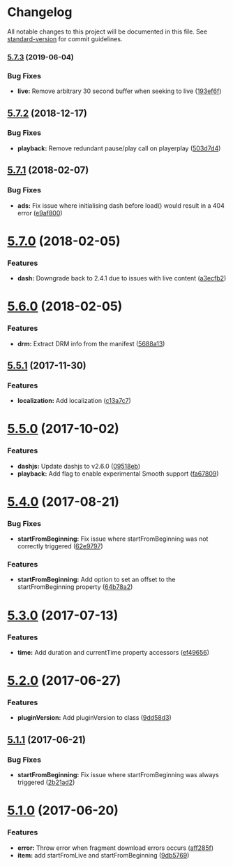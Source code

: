 # Changelog

All notable changes to this project will be documented in this file. See [standard-version](https://github.com/conventional-changelog/standard-version) for commit guidelines.

### [5.7.3](https://github.com/meisterplayer/media-dash/compare/v5.7.2...v5.7.3) (2019-06-04)


### Bug Fixes

* **live:** Remove arbitrary 30 second buffer when seeking to live ([193ef6f](https://github.com/meisterplayer/media-dash/commit/193ef6f))



<a name="5.7.2"></a>
## [5.7.2](https://github.com/meisterplayer/media-dash/compare/v5.7.1...v5.7.2) (2018-12-17)


### Bug Fixes

* **playback:** Remove redundant pause/play call on playerplay ([503d7d4](https://github.com/meisterplayer/media-dash/commit/503d7d4))



<a name="5.7.1"></a>
## [5.7.1](https://github.com/meisterplayer/media-dash/compare/v5.7.0...v5.7.1) (2018-02-07)


### Bug Fixes

* **ads:** Fix issue where initialising dash before load() would result in a 404 error ([e9af800](https://github.com/meisterplayer/media-dash/commit/e9af800))



<a name="5.7.0"></a>
# [5.7.0](https://github.com/meisterplayer/media-dash/compare/v5.6.0...v5.7.0) (2018-02-05)


### Features

* **dash:** Downgrade back to 2.4.1 due to issues with live content ([a3ecfb2](https://github.com/meisterplayer/media-dash/commit/a3ecfb2))



<a name="5.6.0"></a>
# [5.6.0](https://github.com/meisterplayer/media-dash/compare/v5.5.1...v5.6.0) (2018-02-05)


### Features

* **drm:** Extract DRM info from the manifest ([5688a13](https://github.com/meisterplayer/media-dash/commit/5688a13))



<a name="5.5.1"></a>
## [5.5.1](https://github.com/meisterplayer/media-dash/compare/v5.5.0...v5.5.1) (2017-11-30)


### Features

* **localization:** Add localization ([c13a7c7](https://github.com/meisterplayer/media-dash/commit/c13a7c7))



<a name="5.5.0"></a>
# [5.5.0](https://github.com/meisterplayer/media-dash/compare/v5.4.0...v5.5.0) (2017-10-02)


### Features

* **dashjs:** Update dashjs to v2.6.0 ([09518eb](https://github.com/meisterplayer/media-dash/commit/09518eb))
* **playback:** Add flag to enable experimental Smooth support ([fa67809](https://github.com/meisterplayer/media-dash/commit/fa67809))



<a name="5.4.0"></a>
# [5.4.0](https://github.com/meisterplayer/media-dash/compare/v5.3.0...v5.4.0) (2017-08-21)


### Bug Fixes

* **startFromBeginning:** Fix issue where startFromBeginning was not correctly triggered ([62e9797](https://github.com/meisterplayer/media-dash/commit/62e9797))


### Features

* **startFromBeginning:** Add option to set an offset to the startFromBeginning property ([64b78a2](https://github.com/meisterplayer/media-dash/commit/64b78a2))



<a name="5.3.0"></a>
# [5.3.0](https://github.com/meisterplayer/media-dash/compare/v5.2.0...v5.3.0) (2017-07-13)


### Features

* **time:** Add duration and currentTime property accessors ([ef49656](https://github.com/meisterplayer/media-dash/commit/ef49656))



<a name="5.2.0"></a>
# [5.2.0](https://github.com/meisterplayer/media-dash/compare/v5.1.1...v5.2.0) (2017-06-27)


### Features

* **pluginVersion:** Add pluginVersion to class ([9dd58d3](https://github.com/meisterplayer/media-dash/commit/9dd58d3))



<a name="5.1.1"></a>
## [5.1.1](https://github.com/meisterplayer/media-dash/compare/v5.1.0...v5.1.1) (2017-06-21)


### Bug Fixes

* **startFromBeginning:** Fix issue where startFromBeginning was always triggered ([2b21ad2](https://github.com/meisterplayer/media-dash/commit/2b21ad2))



<a name="5.1.0"></a>
# [5.1.0](https://github.com/meisterplayer/media-dash/compare/v5.0.1...v5.1.0) (2017-06-20)


### Features

* **error:** Throw error when fragment download errors occurs ([aff285f](https://github.com/meisterplayer/media-dash/commit/aff285f))
* **item:** add startFromLive and startFromBeginning ([9db5769](https://github.com/meisterplayer/media-dash/commit/9db5769))
